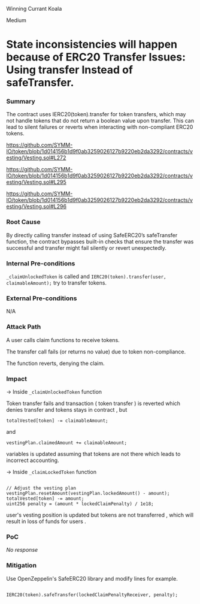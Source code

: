 Winning Currant Koala

Medium

# State inconsistencies will happen because of ERC20 Transfer Issues: Using transfer Instead of safeTransfer.

### Summary

The contract uses IERC20(token).transfer for token transfers, which may not handle tokens that do not return a boolean value upon transfer. This can lead to silent failures or reverts when interacting with non-compliant ERC20 tokens.

https://github.com/SYMM-IO/token/blob/1d014156b1d9f0ab3259026127b9220eb2da3292/contracts/vesting/Vesting.sol#L272

https://github.com/SYMM-IO/token/blob/1d014156b1d9f0ab3259026127b9220eb2da3292/contracts/vesting/Vesting.sol#L295

https://github.com/SYMM-IO/token/blob/1d014156b1d9f0ab3259026127b9220eb2da3292/contracts/vesting/Vesting.sol#L296

### Root Cause

By directly calling transfer instead of using SafeERC20’s safeTransfer function, the contract bypasses built-in checks that ensure the transfer was successful  and transfer might fail silently or revert unexpectedly.



### Internal Pre-conditions

`_claimUnlockedToken` is called and `IERC20(token).transfer(user, claimableAmount);` try to transfer tokens.

### External Pre-conditions

N/A

### Attack Path

A user calls claim functions to receive tokens.

The transfer call fails (or returns no value) due to token non-compliance.

The function reverts, denying the claim.

### Impact

-> Inside `_claimUnlockedToken` function 

Token transfer fails and transaction ( token transfer ) is reverted which denies transfer and tokens stays in contract , but 

`totalVested[token] -= claimableAmount;` 

and 

`vestingPlan.claimedAmount += claimableAmount;`

variables is updated assuming that tokens are not there which leads to incorrect accounting.

-> Inside `_claimLockedToken` function
```solidity 

// Adjust the vesting plan
vestingPlan.resetAmount(vestingPlan.lockedAmount() - amount);
totalVested[token] -= amount;
uint256 penalty = (amount * lockedClaimPenalty) / 1e18;

```
user's vesting position is updated but tokens are not transferred , which will result in loss of funds for users .

	


### PoC

_No response_

### Mitigation

 Use OpenZeppelin's SafeERC20 library and modify lines for example.

```solidity

IERC20(token).safeTransfer(lockedClaimPenaltyReceiver, penalty);

```